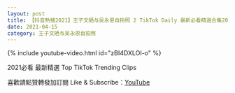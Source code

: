 ```yaml
---
layout: post
title: 【抖音熱搜2021】王子文晒与吴永恩自拍照 2 TikTok Daily 最新必看精選合集2021 04 15
date: 2021-04-15
category: 王子文晒与吴永恩自拍照
---
```


{% include youtube-video.html id="zBI4DXLOI-o" %}

2021必看 最新精選 Top TikTok Trending Clips

喜歡請點贊轉發加訂閱 Like & Subscribe：[YouTube](https://www.youtube.com/channel/UCAoR7VcanIPd04uEq_GIylA/videos)

